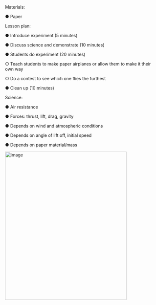 Materials:

●	Paper

Lesson plan:

●	Introduce experiment (5 minutes)

●	Discuss science and demonstrate (10 minutes)

●	Students do experiment (20 minutes)

○	Teach students to make paper airplanes or allow them to make it their own way

○	Do a contest to see which one flies the furthest

●	Clean up (10 minutes)

Science:

●	Air resistance

●	Forces: thrust, lift, drag, gravity

●	Depends on wind and atmospheric conditions

●	Depends on angle of lift off, initial speed

●	Depends on paper material/mass

<img width="397" height="485" alt="image" src="https://github.com/user-attachments/assets/f6faa82d-2a23-4a73-9dfb-edb5025cb6a4" />


